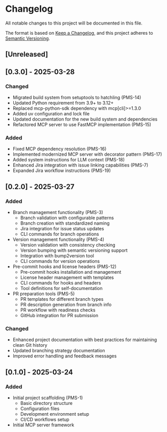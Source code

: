 # Changelog

All notable changes to this project will be documented in this file.

The format is based on [Keep a Changelog](https://keepachangelog.com/en/1.0.0/),
and this project adheres to [Semantic Versioning](https://semver.org/spec/v2.0.0.html).

## [Unreleased]

## [0.3.0] - 2025-03-28
### Changed
- Migrated build system from setuptools to hatchling (PMS-14)
- Updated Python requirement from 3.9+ to 3.12+
- Replaced mcp-python-sdk dependency with mcp[cli]>=1.3.0
- Added uv configuration and lock file
- Updated documentation for the new build system and dependencies
- Refactored MCP server to use FastMCP implementation (PMS-15)

### Added
- Fixed MCP dependency resolution (PMS-16)
- Implemented modernized MCP server with decorator pattern (PMS-17)
- Added system instructions for LLM context (PMS-18)
- Enhanced Jira integration with issue linking capabilities (PMS-7)
- Expanded Jira workflow instructions (PMS-19)

## [0.2.0] - 2025-03-27
### Added
- Branch management functionality (PMS-3)
  - Branch validation with configurable patterns
  - Branch creation with standardized naming
  - Jira integration for issue status updates
  - CLI commands for branch operations
- Version management functionality (PMS-4)
  - Version validation with consistency checking
  - Version bumping with semantic versioning support
  - Integration with bump2version tool
  - CLI commands for version operations
- Pre-commit hooks and license headers (PMS-12)
  - Pre-commit hooks installation and management
  - License header management with templates
  - CLI commands for hooks and headers
  - Tool definitions for self-documentation
- PR preparation tools (PMS-5)
  - PR templates for different branch types
  - PR description generation from branch info
  - PR workflow with readiness checks
  - GitHub integration for PR submission

### Changed
- Enhanced project documentation with best practices for maintaining clean Git history
- Updated branching strategy documentation
- Improved error handling and feedback messages

## [0.1.0] - 2025-03-24
### Added
- Initial project scaffolding (PMS-1)
  - Basic directory structure
  - Configuration files
  - Development environment setup
  - CI/CD workflows setup
- Initial MCP server framework
